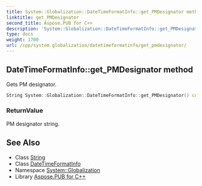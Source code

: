```yaml
---
title: System::Globalization::DateTimeFormatInfo::get_PMDesignator method
linktitle: get_PMDesignator
second_title: Aspose.PUB for C++
description: 'System::Globalization::DateTimeFormatInfo::get_PMDesignator method. Gets PM designator in C++.'
type: docs
weight: 1700
url: /cpp/system.globalization/datetimeformatinfo/get_pmdesignator/
---
```

## DateTimeFormatInfo::get_PMDesignator method


Gets PM designator.

```cpp
String System::Globalization::DateTimeFormatInfo::get_PMDesignator() const
```


### ReturnValue

PM designator string.

## See Also

* Class [String](../../../system/string/)
* Class [DateTimeFormatInfo](../)
* Namespace [System::Globalization](../../)
* Library [Aspose.PUB for C++](../../../)
